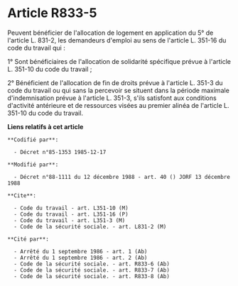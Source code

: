 # Article R833-5

Peuvent bénéficier de l'allocation de logement en application du 5° de l'article L. 831-2, les demandeurs d'emploi au sens de
l'article L. 351-16 du code du travail qui : 

1° Sont bénéficiaires de l'allocation de solidarité spécifique prévue à l'article L. 351-10 du code du travail ;

2° Bénéficient de l'allocation de fin de droits prévue à l'article L. 351-3 du code du travail ou qui sans la percevoir se
situent dans la période maximale d'indemnisation prévue à l'article L. 351-3, s'ils satisfont aux conditions d'activité
antérieure et de ressources visées au premier alinéa de l'article L. 351-10 du code du travail.

**Liens relatifs à cet article**

	**Codifié par**:

	  - Décret n°85-1353 1985-12-17

	**Modifié par**:

	  - Décret n°88-1111 du 12 décembre 1988 - art. 40 () JORF 13 décembre 1988

	**Cite**:

	  - Code du travail - art. L351-10 (M)
	  - Code du travail - art. L351-16 (P)
	  - Code du travail - art. L351-3 (M)
	  - Code de la sécurité sociale. - art. L831-2 (M)

	**Cité par**:

	  - Arrêté du 1 septembre 1986 - art. 1 (Ab)
	  - Arrêté du 1 septembre 1986 - art. 2 (Ab)
	  - Code de la sécurité sociale. - art. R833-6 (Ab)
	  - Code de la sécurité sociale. - art. R833-7 (Ab)
	  - Code de la sécurité sociale. - art. R833-8 (Ab)
